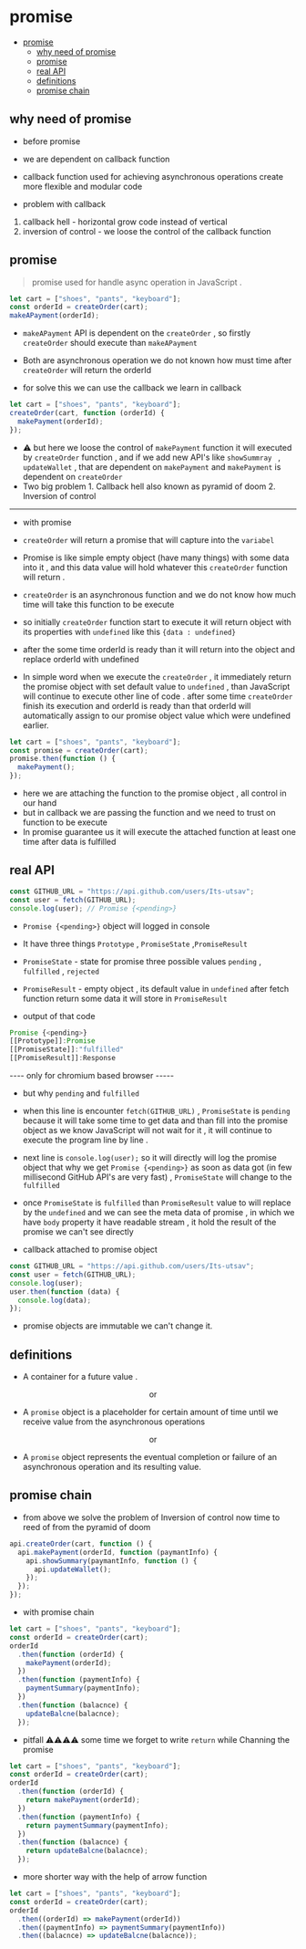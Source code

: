 # promise

- [promise](#promise)
  - [why need of promise](#why-need-of-promise)
  - [promise](#promise-1)
  - [real API](#real-api)
  - [definitions](#definitions)
  - [promise chain](#promise-chain)

## why need of promise

- before promise
- we are dependent on callback function
- callback function used for achieving asynchronous operations create more flexible and modular code

- problem with callback

1. callback hell - horizontal grow code instead of vertical
2. inversion of control - we loose the control of the callback function

## promise

> promise used for handle async operation in JavaScript .

```javascript
let cart = ["shoes", "pants", "keyboard"];
const orderId = createOrder(cart);
makeAPayment(orderId);
```

- `makeAPayment` API is dependent on the `createOrder` , so firstly `createOrder` should execute than `makeAPayment`
- Both are asynchronous operation we do not known how must time after `createOrder` will return the orderId

- for solve this we can use the callback we learn in callback

```js
let cart = ["shoes", "pants", "keyboard"];
createOrder(cart, function (orderId) {
  makePayment(orderId);
});
```

- ⚠️ but here we loose the control of `makePayment` function it will executed by `createOrder` function , and if we add new API's like `showSummray ` , `updateWallet` , that are dependent on `makePayment` and `makePayment` is dependent on `createOrder`
- Two big problem 1. Callback hell also known as pyramid of doom 2. Inversion of control

---

- with promise

- `createOrder` will return a promise that will capture into the `variabel`
- Promise is like simple empty object (have many things) with some data into it , and this data value will hold whatever this `createOrder` function will return .
- `createOrder` is an asynchronous function and we do not know how much time will take this function to be execute
- so initially `createOrder` function start to execute it will return object with its properties with `undefined` like this `{data : undefined}`
- after the some time orderId is ready than it will return into the object and replace orderId with undefined

- In simple word when we execute the `createOrder` , it immediately return the promise object with set default value to `undefined` , than JavaScript will continue to execute other line of code . after some time `createOrder` finish its execution and orderId is ready than that orderId will automatically assign to our promise object value which were undefined earlier.

```js
let cart = ["shoes", "pants", "keyboard"];
const promise = createOrder(cart);
promise.then(function () {
  makePayment();
});
```

- here we are attaching the function to the promise object , all control in our hand
- but in callback we are passing the function and we need to trust on function to be execute
- In promise guarantee us it will execute the attached function at least one time after data is fulfilled

## real API

```js
const GITHUB_URL = "https://api.github.com/users/Its-utsav";
const user = fetch(GITHUB_URL);
console.log(user); // Promise {<pending>}
```

- `Promise {<pending>}` object will logged in console
- It have three things `Prototype` , `PromiseState` ,`PromiseResult`
- `PromiseState` - state for promise three possible values `pending` , `fulfilled` , `rejected`
- `PromiseResult` - empty object , its default value in `undefined` after fetch function return some data it will store in `PromiseResult`

- output of that code

```js
Promise {<pending>}
[[Prototype]]:Promise
[[PromiseState]]:"fulfilled"
[[PromiseResult]]:Response
```

---- only for chromium based browser -----

- but why `pending` and `fulfilled`
- when this line is encounter `fetch(GITHUB_URL)` , `PromiseState` is `pending` because it will take some time to get data and than fill into the promise object as we know JavaScript will not wait for it , it will continue to execute the program line by line .
- next line is `console.log(user);` so it will directly will log the promise object that why we get `Promise {<pending>}` as soon as data got (in few millisecond GitHub API's are very fast) , `PromiseState` will change to the `fulfilled`
- once `PromiseState` is `fulfilled` than `PromiseResult` value to will replace by the `undefined` and we can see the meta data of promise , in which we have `body` property it have readable stream , it hold the result of the promise we can't see directly

- callback attached to promise object

```js
const GITHUB_URL = "https://api.github.com/users/Its-utsav";
const user = fetch(GITHUB_URL);
console.log(user);
user.then(function (data) {
  console.log(data);
});
```

- promise objects are immutable we can't change it.

## definitions

- A container for a future value .

<center>or</center>

- A `promise` object is a placeholder for certain amount of time until we receive value from the asynchronous operations

<center>or</center>

- A `promise` object represents the eventual completion or failure of an asynchronous operation and its resulting value.

## promise chain

- from above we solve the problem of Inversion of control now time to reed of from the pyramid of doom

```js
api.createOrder(cart, function () {
  api.makePayment(orderId, function (paymantInfo) {
    api.showSummary(paymantInfo, function () {
      api.updateWallet();
    });
  });
});
```

- with promise chain

```js
let cart = ["shoes", "pants", "keyboard"];
const orderId = createOrder(cart);
orderId
  .then(function (orderId) {
    makePayment(orderId);
  })
  .then(function (paymentInfo) {
    paymentSummary(paymentInfo);
  })
  .then(function (balacnce) {
    updateBalcne(balacnce);
  });
```

- pitfall ⚠️⚠️⚠️⚠️ some time we forget to write `return` while Channing the promise

```js
let cart = ["shoes", "pants", "keyboard"];
const orderId = createOrder(cart);
orderId
  .then(function (orderId) {
    return makePayment(orderId);
  })
  .then(function (paymentInfo) {
    return paymentSummary(paymentInfo);
  })
  .then(function (balacnce) {
    return updateBalcne(balacnce);
  });
```

- more shorter way with the help of arrow function

```js
let cart = ["shoes", "pants", "keyboard"];
const orderId = createOrder(cart);
orderId
  .then((orderId) => makePayment(orderId))
  .then((paymentInfo) => paymentSummary(paymentInfo))
  .then((balacnce) => updateBalcne(balacnce));
```
